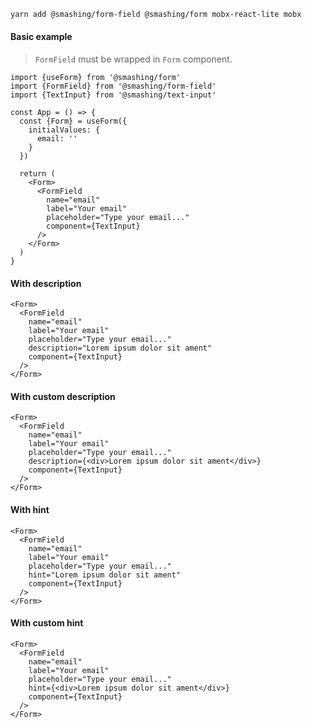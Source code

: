 ```sh
yarn add @smashing/form-field @smashing/form mobx-react-lite mobx
```

#### Basic example

> `FormField` must be wrapped in `Form` component.

```tsx
import {useForm} from '@smashing/form'
import {FormField} from '@smashing/form-field'
import {TextInput} from '@smashing/text-input'

const App = () => {
  const {Form} = useForm({
    initialValues: {
      email: ''
    }
  })

  return (
    <Form>
      <FormField
        name="email"
        label="Your email"
        placeholder="Type your email..."
        component={TextInput}
      />
    </Form>
  )
}
```

#### With description

```tsx
<Form>
  <FormField
    name="email"
    label="Your email"
    placeholder="Type your email..."
    description="Lorem ipsum dolor sit ament"
    component={TextInput}
  />
</Form>
```

#### With custom description

```tsx
<Form>
  <FormField
    name="email"
    label="Your email"
    placeholder="Type your email..."
    description={<div>Lorem ipsum dolor sit ament</div>}
    component={TextInput}
  />
</Form>
```

#### With hint

```tsx
<Form>
  <FormField
    name="email"
    label="Your email"
    placeholder="Type your email..."
    hint="Lorem ipsum dolor sit ament"
    component={TextInput}
  />
</Form>
```

#### With custom hint

```tsx
<Form>
  <FormField
    name="email"
    label="Your email"
    placeholder="Type your email..."
    hint={<div>Lorem ipsum dolor sit ament</div>}
    component={TextInput}
  />
</Form>
```
